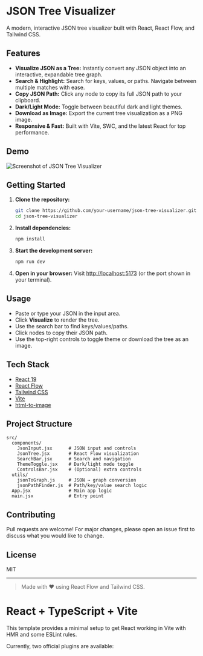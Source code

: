 # JSON Tree Visualizer

A modern, interactive JSON tree visualizer built with React, React Flow, and Tailwind CSS.

## Features

- **Visualize JSON as a Tree:** Instantly convert any JSON object into an interactive, expandable tree graph.
- **Search & Highlight:** Search for keys, values, or paths. Navigate between multiple matches with ease.
- **Copy JSON Path:** Click any node to copy its full JSON path to your clipboard.
- **Dark/Light Mode:** Toggle between beautiful dark and light themes.
- **Download as Image:** Export the current tree visualization as a PNG image.
- **Responsive & Fast:** Built with Vite, SWC, and the latest React for top performance.

## Demo

![Screenshot of JSON Tree Visualizer](./screenshot.png)

## Getting Started

1. **Clone the repository:**
   ```sh
   git clone https://github.com/your-username/json-tree-visualizer.git
   cd json-tree-visualizer
   ```
2. **Install dependencies:**
   ```sh
   npm install
   ```
3. **Start the development server:**
   ```sh
   npm run dev
   ```
4. **Open in your browser:**
   Visit [http://localhost:5173](http://localhost:5173) (or the port shown in your terminal).

## Usage

- Paste or type your JSON in the input area.
- Click **Visualize** to render the tree.
- Use the search bar to find keys/values/paths.
- Click nodes to copy their JSON path.
- Use the top-right controls to toggle theme or download the tree as an image.

## Tech Stack

- [React 19](https://react.dev/)
- [React Flow](https://reactflow.dev/)
- [Tailwind CSS](https://tailwindcss.com/)
- [Vite](https://vitejs.dev/)
- [html-to-image](https://github.com/bubkoo/html-to-image)

## Project Structure

```
src/
  components/
    JsonInput.jsx      # JSON input and controls
    JsonTree.jsx       # React Flow visualization
    SearchBar.jsx      # Search and navigation
    ThemeToggle.jsx    # Dark/light mode toggle
    ControlsBar.jsx    # (Optional) extra controls
  utils/
    jsonToGraph.js     # JSON → graph conversion
    jsonPathFinder.js  # Path/key/value search logic
  App.jsx              # Main app logic
  main.jsx             # Entry point
```

## Contributing

Pull requests are welcome! For major changes, please open an issue first to discuss what you would like to change.

## License

MIT

---

> Made with ❤️ using React Flow and Tailwind CSS.

# React + TypeScript + Vite

This template provides a minimal setup to get React working in Vite with HMR and some ESLint rules.

Currently, two official plugins are available:
